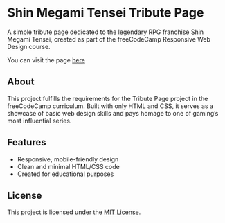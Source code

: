 # Shin Megami Tensei Tribute Page

A simple tribute page dedicated to the legendary RPG franchise Shin Megami Tensei, created as part of the freeCodeCamp Responsive Web Design course.

You can visit the page [here](https://harshyadv.github.io/Tribute-Page/)

## About

This project fulfills the requirements for the Tribute Page project in the freeCodeCamp curriculum. Built with only HTML and CSS, it serves as a showcase of basic web design skills and pays homage to one of gaming’s most influential series.

## Features

- Responsive, mobile-friendly design
- Clean and minimal HTML/CSS code
- Created for educational purposes

## License

This project is licensed under the [MIT License](LICENSE).
